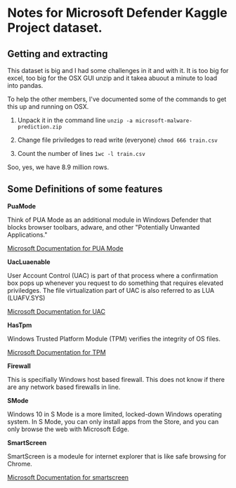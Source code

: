 # Notes for Microsoft Defender Kaggle Project dataset.

## Getting and extracting

This dataset is big and I had some challenges in it and with it. It is too big for excel, too big for the OSX GUI unzip and it takea abuout a minute to load into pandas.

To help the other members, I've documented some of the commands to get this up and running on OSX.

1. Unpack it in the command line
`unzip -a microsoft-malware-prediction.zip`

1. Change file priviledges to read write (everyone)
`chmod 666 train.csv`

1. Count the number of lines
`1wc -l train.csv`

Soo, yes, we have 8.9 million rows.

## Some Definitions of some features


__PuaMode__

Think of PUA Mode as an additional module in Windows Defender that blocks browser toolbars, adware, and other "Potentially Unwanted Applications."

[Microsoft Documentation for PUA Mode](https://docs.microsoft.com/en-us/windows/security/threat-protection/windows-defender-antivirus/detect-block-potentially-unwanted-apps-windows-defender-antivirus)

__UacLuaenable__

User Account Control (UAC) is part of that process where a confirmation box pops up whenever you request to do something that requires elevated priviledges. The file virtualization part of UAC is also referred to as LUA (LUAFV.SYS)

[Microsoft Documentation for UAC](https://docs.microsoft.com/en-us/windows/win32/uxguide/winenv-uac)

__HasTpm__

Windows Trusted Platform Module (TPM) verifies the integrity of OS files.

[Microsoft Documentation for TPM](https://docs.microsoft.com/en-us/windows/security/information-protection/tpm/how-windows-uses-the-tpm)

__Firewall__

This is specifially Windows host based firewall. This does not know if there are any network based firewalls in line.


__SMode__

Windows 10 in S Mode is a more limited, locked-down Windows operating system. In S Mode, you can only install apps from the Store, and you can only browse the web with Microsoft Edge.

__SmartScreen__

SmartScreen is a modeule for internet explorer that is like safe browsing for Chrome.

[Microsoft Documentation for smartscreen](https://support.microsoft.com/en-us/help/17443/windows-internet-explorer-smartscreen-filter-faq)